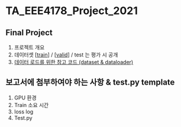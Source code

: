 # TA_EEE4178_Project_2021


## Final Project
1. 프로젝트 개요
2. 데이터셋 [[train]()] / [[valid]()] / test 는 평가 시 공개
3. [데이터 로드를 위한 참고 코드 (dataset & dataloader)](https://github.com/seunghyeon528/TA_EEE4178_Project_2021/blob/main/Project_utils.ipynb)


## 보고서에 첨부하여야 하는 사항 & test.py template
1. GPU 환경
2. Train 소요 시간
3. loss log
4. Test.py
